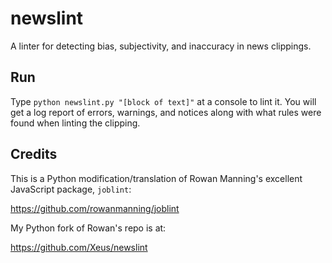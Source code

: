 # newslint

A linter for detecting bias, subjectivity, and inaccuracy in news clippings.

## Run

Type `python newslint.py "[block of text]"` at a console to lint it.  You will get a log report of errors, warnings, and notices along with what rules were found when linting the clipping.

## Credits

This is a Python modification/translation of Rowan Manning's excellent JavaScript package, `joblint`:

https://github.com/rowanmanning/joblint

My Python fork of Rowan's repo is at:

https://github.com/Xeus/newslint

